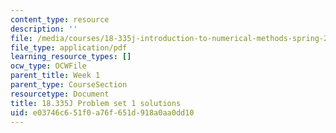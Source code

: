 ```yaml
---
content_type: resource
description: ''
file: /media/courses/18-335j-introduction-to-numerical-methods-spring-2019/e03746c651f0a76f651d918a0aa0dd10_MIT18_335JS19_pset1sol.pdf
file_type: application/pdf
learning_resource_types: []
ocw_type: OCWFile
parent_title: Week 1
parent_type: CourseSection
resourcetype: Document
title: 18.335J Problem set 1 solutions
uid: e03746c6-51f0-a76f-651d-918a0aa0dd10
---
```

